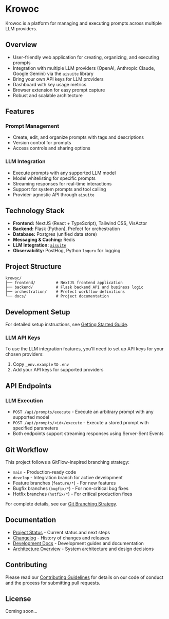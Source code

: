 # Krowoc

Krowoc is a platform for managing and executing prompts across multiple LLM providers.

## Overview

- User-friendly web application for creating, organizing, and executing prompts
- Integration with multiple LLM providers (OpenAI, Anthropic Claude, Google Gemini) via the `aisuite` library
- Bring your own API keys for LLM providers
- Dashboard with key usage metrics
- Browser extension for easy prompt capture
- Robust and scalable architecture

## Features

### Prompt Management
- Create, edit, and organize prompts with tags and descriptions
- Version control for prompts
- Access controls and sharing options

### LLM Integration
- Execute prompts with any supported LLM model
- Model whitelisting for specific prompts
- Streaming responses for real-time interactions
- Support for system prompts and tool calling
- Provider-agnostic API through `aisuite`

## Technology Stack

- **Frontend:** NextJS (React + TypeScript), Tailwind CSS, VisActor
- **Backend:** Flask (Python), Prefect for orchestration
- **Database:** Postgres (unified data store)
- **Messaging & Caching:** Redis
- **LLM Integration:** [`aisuite`](https://github.com/andrewyng/aisuite)
- **Observability:** PostHog, Python `loguru` for logging

## Project Structure

```
krowoc/
├── frontend/         # NextJS frontend application
├── backend/          # Flask backend API and business logic
├── orchestration/    # Prefect workflow definitions
└── docs/             # Project documentation
```

## Development Setup

For detailed setup instructions, see [Getting Started Guide](docs/development/getting-started.md).

### LLM API Keys
To use the LLM integration features, you'll need to set up API keys for your chosen providers:
1. Copy `_env.example` to `.env`
2. Add your API keys for supported providers

## API Endpoints

### LLM Execution
- `POST /api/prompts/execute` - Execute an arbitrary prompt with any supported model
- `POST /api/prompts/<id>/execute` - Execute a stored prompt with specified parameters
- Both endpoints support streaming responses using Server-Sent Events

## Git Workflow

This project follows a GitFlow-inspired branching strategy:

- `main` - Production-ready code
- `develop` - Integration branch for active development
- Feature branches (`feature/*`) - For new features
- Bugfix branches (`bugfix/*`) - For non-critical bug fixes
- Hotfix branches (`hotfix/*`) - For critical production fixes

For complete details, see our [Git Branching Strategy](docs/GIT_BRANCHING_STRATEGY.md).

## Documentation

- [Project Status](PROJECT_STATUS.md) - Current status and next steps
- [Changelog](CHANGELOG.md) - History of changes and releases
- [Development Docs](docs/development/) - Development guides and documentation
- [Architecture Overview](docs/architecture/overview.md) - System architecture and design decisions

## Contributing

Please read our [Contributing Guidelines](CONTRIBUTING.md) for details on our code of conduct and the process for submitting pull requests.

## License

Coming soon... 